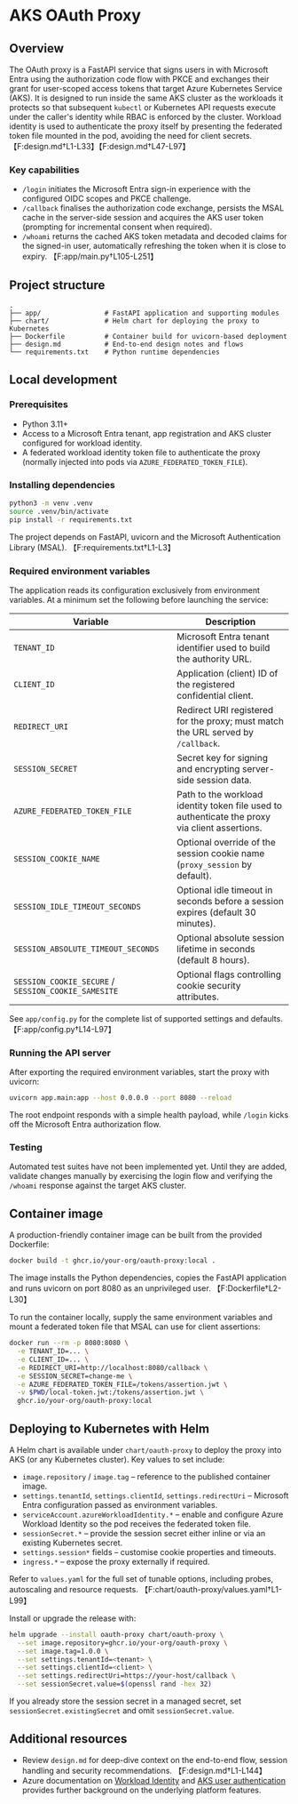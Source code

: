 # AKS OAuth Proxy

## Overview
The OAuth proxy is a FastAPI service that signs users in with Microsoft Entra using the authorization code flow with PKCE and exchanges their grant for user-scoped access tokens that target Azure Kubernetes Service (AKS). It is designed to run inside the same AKS cluster as the workloads it protects so that subsequent `kubectl` or Kubernetes API requests execute under the caller's identity while RBAC is enforced by the cluster. Workload identity is used to authenticate the proxy itself by presenting the federated token file mounted in the pod, avoiding the need for client secrets. 【F:design.md†L1-L33】【F:design.md†L47-L97】

### Key capabilities
* `/login` initiates the Microsoft Entra sign-in experience with the configured OIDC scopes and PKCE challenge.
* `/callback` finalises the authorization code exchange, persists the MSAL cache in the server-side session and acquires the AKS user token (prompting for incremental consent when required).
* `/whoami` returns the cached AKS token metadata and decoded claims for the signed-in user, automatically refreshing the token when it is close to expiry. 【F:app/main.py†L105-L251】

## Project structure
```
.
├── app/                # FastAPI application and supporting modules
├── chart/              # Helm chart for deploying the proxy to Kubernetes
├── Dockerfile          # Container build for uvicorn-based deployment
├── design.md           # End-to-end design notes and flows
└── requirements.txt    # Python runtime dependencies
```

## Local development
### Prerequisites
* Python 3.11+
* Access to a Microsoft Entra tenant, app registration and AKS cluster configured for workload identity.
* A federated workload identity token file to authenticate the proxy (normally injected into pods via `AZURE_FEDERATED_TOKEN_FILE`).

### Installing dependencies
```bash
python3 -m venv .venv
source .venv/bin/activate
pip install -r requirements.txt
```
The project depends on FastAPI, uvicorn and the Microsoft Authentication Library (MSAL). 【F:requirements.txt†L1-L3】

### Required environment variables
The application reads its configuration exclusively from environment variables. At a minimum set the following before launching the service:

| Variable | Description |
| --- | --- |
| `TENANT_ID` | Microsoft Entra tenant identifier used to build the authority URL. |
| `CLIENT_ID` | Application (client) ID of the registered confidential client. |
| `REDIRECT_URI` | Redirect URI registered for the proxy; must match the URL served by `/callback`. |
| `SESSION_SECRET` | Secret key for signing and encrypting server-side session data. |
| `AZURE_FEDERATED_TOKEN_FILE` | Path to the workload identity token file used to authenticate the proxy via client assertions. |
| `SESSION_COOKIE_NAME` | Optional override of the session cookie name (`proxy_session` by default). |
| `SESSION_IDLE_TIMEOUT_SECONDS` | Optional idle timeout in seconds before a session expires (default 30 minutes). |
| `SESSION_ABSOLUTE_TIMEOUT_SECONDS` | Optional absolute session lifetime in seconds (default 8 hours). |
| `SESSION_COOKIE_SECURE` / `SESSION_COOKIE_SAMESITE` | Optional flags controlling cookie security attributes. |

See `app/config.py` for the complete list of supported settings and defaults. 【F:app/config.py†L14-L97】

### Running the API server
After exporting the required environment variables, start the proxy with uvicorn:
```bash
uvicorn app.main:app --host 0.0.0.0 --port 8080 --reload
```
The root endpoint responds with a simple health payload, while `/login` kicks off the Microsoft Entra authorization flow.

### Testing
Automated test suites have not been implemented yet. Until they are added, validate changes manually by exercising the login flow and verifying the `/whoami` response against the target AKS cluster.

## Container image
A production-friendly container image can be built from the provided Dockerfile:
```bash
docker build -t ghcr.io/your-org/oauth-proxy:local .
```
The image installs the Python dependencies, copies the FastAPI application and runs uvicorn on port 8080 as an unprivileged user. 【F:Dockerfile†L2-L30】

To run the container locally, supply the same environment variables and mount a federated token file that MSAL can use for client assertions:
```bash
docker run --rm -p 8080:8080 \
  -e TENANT_ID=... \
  -e CLIENT_ID=... \
  -e REDIRECT_URI=http://localhost:8080/callback \
  -e SESSION_SECRET=change-me \
  -e AZURE_FEDERATED_TOKEN_FILE=/tokens/assertion.jwt \
  -v $PWD/local-token.jwt:/tokens/assertion.jwt \
  ghcr.io/your-org/oauth-proxy:local
```

## Deploying to Kubernetes with Helm
A Helm chart is available under `chart/oauth-proxy` to deploy the proxy into AKS (or any Kubernetes cluster). Key values to set include:

* `image.repository` / `image.tag` – reference to the published container image.
* `settings.tenantId`, `settings.clientId`, `settings.redirectUri` – Microsoft Entra configuration passed as environment variables.
* `serviceAccount.azureWorkloadIdentity.*` – enable and configure Azure Workload Identity so the pod receives the federated token file.
* `sessionSecret.*` – provide the session secret either inline or via an existing Kubernetes secret.
* `settings.session*` fields – customise cookie properties and timeouts.
* `ingress.*` – expose the proxy externally if required.

Refer to `values.yaml` for the full set of tunable options, including probes, autoscaling and resource requests. 【F:chart/oauth-proxy/values.yaml†L1-L99】

Install or upgrade the release with:
```bash
helm upgrade --install oauth-proxy chart/oauth-proxy \
  --set image.repository=ghcr.io/your-org/oauth-proxy \
  --set image.tag=1.0.0 \
  --set settings.tenantId=<tenant> \
  --set settings.clientId=<client> \
  --set settings.redirectUri=https://your-host/callback \
  --set sessionSecret.value=$(openssl rand -hex 32)
```
If you already store the session secret in a managed secret, set `sessionSecret.existingSecret` and omit `sessionSecret.value`.

## Additional resources
* Review `design.md` for deep-dive context on the end-to-end flow, session handling and security recommendations. 【F:design.md†L1-L144】
* Azure documentation on [Workload Identity](https://learn.microsoft.com/azure/aks/workload-identity-overview) and [AKS user authentication](https://learn.microsoft.com/azure/aks/managed-aad) provides further background on the underlying platform features.
